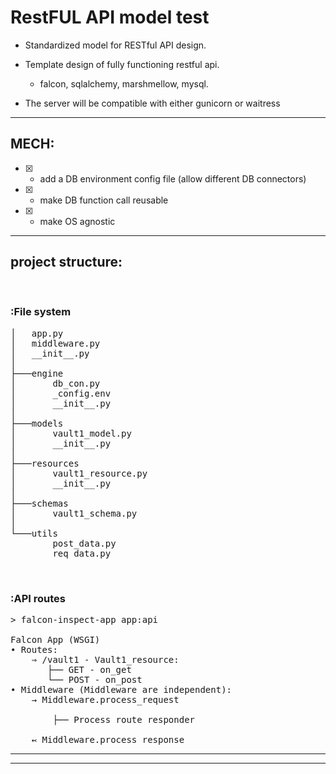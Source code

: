 # RestFUL API model test

- Standardized model for RESTful API design.
- Template design of fully functioning restful api.
  - falcon, sqlalchemy, marshmellow, mysql. 

- The server will be compatible with either gunicorn or waitress

-----

## MECH:
- [X] - add a DB environment config file (allow different DB connectors) 
- [X] - make DB function call reusable 
- [X] - make OS agnostic

-----

## project structure:

<br>

### :File system
<pre>
│   app.py
│   middleware.py
│   __init__.py
│
├───engine
│       db_con.py
│       _config.env
│       __init__.py           
│
├───models
│       vault1_model.py
│       __init__.py
│   
├───resources
│       vault1_resource.py
│       __init__.py
│   
├───schemas
│       vault1_schema.py
│   
└───utils
        post_data.py
        req_data.py
</pre>



<br>


### :API routes


<pre>
> falcon-inspect-app app:api

Falcon App (WSGI)
• Routes:
    ⇒ /vault1 - Vault1_resource:
       ├── GET - on_get
       └── POST - on_post
• Middleware (Middleware are independent):
    → Middleware.process_request

        ├── Process route responder

    ↢ Middleware.process_response
</pre>



----
----
